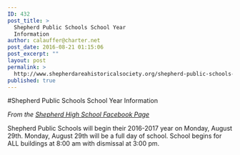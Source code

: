 ```yaml
---
ID: 432
post_title: >
  Shepherd Public Schools School Year
  Information
author: calauffer@charter.net
post_date: 2016-08-21 01:15:06
post_excerpt: ""
layout: post
permalink: >
  http://www.shepherdareahistoricalsociety.org/shepherd-public-schools-school-year-information/
published: true
---
```

#Shepherd Public Schools School Year Information
  
<em>From the <a class="c5" href="https://www.google.com/url?q=https://www.facebook.com/shepherdmihs/posts/506467516215005&amp;sa=D&amp;ust=1471647703097000&amp;usg=AFQjCNHHFdhJQMwzIG9yVanFIXvGEmoTQw">Shepherd High School Facebook Page</a></em>

Shepherd Public Schools will begin their 2016-2017 year on Monday, August 29th. Monday, August 29th will be a full day of school.
School begins for ALL buildings at 8:00 am with dismissal at 3:00 pm.